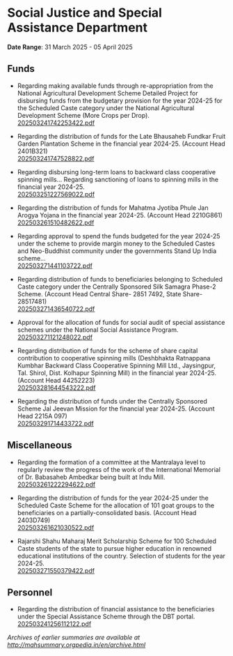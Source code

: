 # Social Justice and Special Assistance Department

**Date Range**: 31 March 2025 - 05 April 2025


## Funds
- Regarding making available funds through re-appropriation from the National Agricultural Development Scheme Detailed Project for disbursing funds from the budgetary provision for the year 2024-25 for the Scheduled Caste category under the National Agricultural Development Scheme (More Crops per Drop).\
  [202503241742253422.pdf](https://gr.maharashtra.gov.in/Site/Upload/Government%20Resolutions/English/202503241742253422.pdf)

- Regarding the distribution of funds for the Late Bhausaheb Fundkar Fruit Garden Plantation Scheme in the financial year 2024-25. (Account Head 2401B321)\
  [202503241747528822.pdf](https://gr.maharashtra.gov.in/Site/Upload/Government%20Resolutions/English/202503241747528822.pdf)

- Regarding disbursing long-term loans to backward class cooperative spinning mills... Regarding sanctioning of loans to spinning mills in the financial year 2024-25.\
  [202503251227569022.pdf](https://gr.maharashtra.gov.in/Site/Upload/Government%20Resolutions/English/202503251227569022.pdf)

- Regarding the distribution of funds for Mahatma Jyotiba Phule Jan Arogya Yojana in the financial year 2024-25. (Account Head 2210G861)\
  [202503261510482622.pdf](https://gr.maharashtra.gov.in/Site/Upload/Government%20Resolutions/English/202503261510482622.pdf)

- Regarding approval to spend the funds budgeted for the year 2024-25 under the scheme to provide margin money to the Scheduled Castes and Neo-Buddhist community under the governments Stand Up India scheme...\
  [202503271441103722.pdf](https://gr.maharashtra.gov.in/Site/Upload/Government%20Resolutions/English/202503271441103722.pdf)

- Regarding distribution of funds to beneficiaries belonging to Scheduled Caste category under the Centrally Sponsored Silk Samagra Phase-2 Scheme. (Account Head Central Share- 2851 7492, State Share- 28517481)\
  [202503271436540722.pdf](https://gr.maharashtra.gov.in/Site/Upload/Government%20Resolutions/English/202503271436540722.pdf)

- Approval for the allocation of funds for social audit of special assistance schemes under the National Social Assistance Program.\
  [202503271121248022.pdf](https://gr.maharashtra.gov.in/Site/Upload/Government%20Resolutions/English/202503271121248022.pdf)

- Regarding distribution of funds for the scheme of share capital contribution to cooperative spinning mills (Deshbhakta Ratnappana Kumbhar Backward Class Cooperative Spinning Mill Ltd., Jaysingpur, Tal. Shirol, Dist. Kolhapur Spinning Mill) in the financial year 2024-25. (Account Head 44252223)\
  [202503281644543222.pdf](https://gr.maharashtra.gov.in/Site/Upload/Government%20Resolutions/English/202503281644543222.pdf)

- Regarding the distribution of funds under the Centrally Sponsored Scheme Jal Jeevan Mission for the financial year 2024-25. (Account Head 2215A 097)\
  [202503291714433722.pdf](https://gr.maharashtra.gov.in/Site/Upload/Government%20Resolutions/English/202503291714433722.pdf)

## Miscellaneous
- Regarding the formation of a committee at the Mantralaya level to regularly review the progress of the work of the International Memorial of Dr. Babasaheb Ambedkar being built at Indu Mill.\
  [202503261222294622.pdf](https://gr.maharashtra.gov.in/Site/Upload/Government%20Resolutions/English/202503261222294622.pdf)

- Regarding the distribution of funds for the year 2024-25 under the Scheduled Caste Scheme for the allocation of 101 goat groups to the beneficiaries on a partially-consolidated basis. (Account Head 2403D749)\
  [202503261621030522.pdf](https://gr.maharashtra.gov.in/Site/Upload/Government%20Resolutions/English/202503261621030522.pdf)

- Rajarshi Shahu Maharaj Merit Scholarship Scheme for 100 Scheduled Caste students of the state to pursue higher education in renowned educational institutions of the country. Selection of students for the year 2024-25.\
  [202503271550379422.pdf](https://gr.maharashtra.gov.in/Site/Upload/Government%20Resolutions/English/202503271550379422.pdf)

## Personnel
- Regarding the distribution of financial assistance to the beneficiaries under the Special Assistance Scheme through the DBT portal.\
  [202503241256112122.pdf](https://gr.maharashtra.gov.in/Site/Upload/Government%20Resolutions/English/202503241256112122.pdf)


*Archives of earlier summaries are available at http://mahsummary.orgpedia.in/en/archive.html*